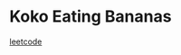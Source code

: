 Koko Eating Bananas
===================
[leetcode](https://leetcode.com/problems/koko-eating-bananas)
